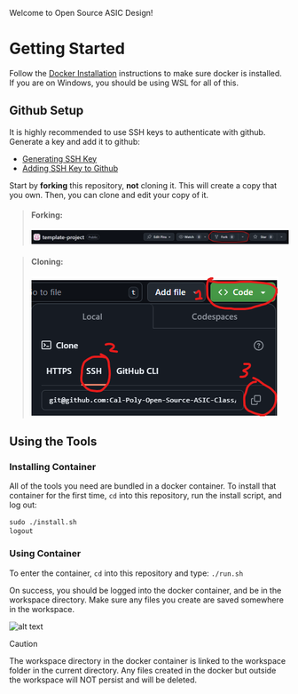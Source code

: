 
Welcome to Open Source ASIC Design!

# Getting Started
Follow the [Docker Installation](https://github.com/Cal-Poly-Open-Source-ASIC-Class) instructions to make sure docker is installed. If you are on Windows, you should be using WSL for all of this.

## Github Setup
It is highly recommended to use SSH keys to authenticate with github. Generate a key and add it to github:
- [Generating SSH Key](https://docs.github.com/en/enterprise-server@3.12/authentication/connecting-to-github-with-ssh/generating-a-new-ssh-key-and-adding-it-to-the-ssh-agent)
- [Adding SSH Key to Github](https://docs.github.com/en/authentication/connecting-to-github-with-ssh/adding-a-new-ssh-key-to-your-github-account)

Start by __forking__ this repository, __not__ cloning it. This will create a copy that you own. Then, you can clone and edit your copy of it.
>#### Forking:
>![alt text](docs/fork.png)

>#### Cloning:
>![alt text](docs/clone.png)

## Using the Tools
### Installing Container
All of the tools you need are bundled in a docker container. To install that container for the first time, `cd` into this repository, run the install script, and log out:
```
sudo ./install.sh
logout
```
### Using Container
 To enter the container, `cd` into this repository and type:
```./run.sh``` 

On success, you should be logged into the docker container, and be in the workspace directory. Make sure any files you create are saved somewhere in the workspace.

![alt text](docs/docker.png)

> [!CAUTION]
> The workspace directory in the docker container is linked to the workspace folder in the current directory. Any files created in the docker but outside the workspace will NOT persist and will be deleted.

